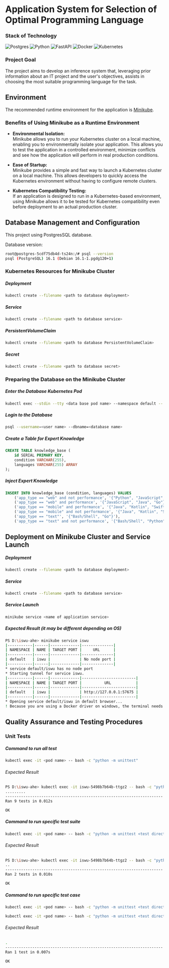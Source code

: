 # Application System for Selection of Optimal Programming Language

### Stack of Technology
![Postgres](https://img.shields.io/badge/postgres-%23316192.svg?style=for-the-badge&logo=postgresql&logoColor=white)
![Python](https://img.shields.io/badge/python-3670A0?style=for-the-badge&logo=python&logoColor=ffdd54)
![FastAPI](https://img.shields.io/badge/FastAPI-005571?style=for-the-badge&logo=fastapi)
![Docker](https://img.shields.io/badge/docker-%230db7ed.svg?style=for-the-badge&logo=docker&logoColor=white)
![Kubernetes](https://img.shields.io/badge/kubernetes-%23326ce5.svg?style=for-the-badge&logo=kubernetes&logoColor=white)

### Project Goal
The project aims to develop an inference system that, leveraging prior information about an IT project and the user's objectives, assists in choosing the most suitable programming language for the task.

## Environment

The recommended runtime environment for the application is [Minikube](https://minikube.sigs.k8s.io/docs/start/ "Minikube docs start").

### Benefits of Using Minikube as a Runtime Environment

- <b>Environmental Isolation:</b><br>
  Minikube allows you to run your Kubernetes cluster on a local machine, enabling you to environmentally isolate your application. This allows you to test the application in a controlled environment, minimize conflicts and see how the application will perform in real production conditions.

- <b> Ease of Startup:</b><br>
Minikube provides a simple and fast way to launch a Kubernetes cluster on a local machine. This allows developers to quickly access the Kubernetes environment without having to configure remote clusters.

- <b>Kubernetes Compatibility Testing:</b><br>
If an application is designed to run in a Kubernetes-based environment, using Minikube allows it to be tested for Kubernetes compatibility even before deployment to an actual production cluster.


## Database Management and Configuration

This project using PostgresSQL database.

Database version:
```bash
root@postgres-5cdf75db4d-ts24n:/# psql --version
psql (PostgreSQL) 16.1 (Debian 16.1-1.pgdg120+1)
```

### Kubernetes Resources for Minikube Cluster

##### Deployment
```bash
kubectl create --filename <path to database deployment>
```

##### Service
```bash
kubectl create --filename <path to database service>
```

##### PersistentVolumeClaim
```bash
kubectl create --filename <path to database PersistentVolumeClaim>
```

##### Secret
```bash
kubectl create --filename <path to database secret>
```

### Preparing the Database on the Minikube Cluster

##### Enter the Database Kubernetes Pod
```bash
kubectl exec --stdin --tty <data base pod name> --namespace default -- bash
```

##### Login to the Database
```bash
psql --username=<user name> --dbname=<database name>
```

##### Create a Table for Expert Knowledge
```sql
CREATE TABLE knowledge_base (
    id SERIAL PRIMARY KEY,
    condition VARCHAR(255),
    languages VARCHAR(255) ARRAY
);
```

##### Inject Expert Knowledge
```sql
INSERT INTO knowledge_base (condition, languages) VALUES
    ('app_type == "web" and not performance', '{"Python", "JavaScript", "Java", "Ruby", "PHP", "Go"}'),
    ('app_type == "web" and performance', '{"JavaScript", "Java", "Go"}'),
    ('app_type == "mobile" and performance', '{"Java", "Kotlin", "Swift"}'),
    ('app_type == "mobile" and not performance', '{"Java", "Kotlin", "Swift", "Objective-C", "Flutter", "React-Native"}'),
    ('app_type == "text"', '{"Bash/Shell", "Go"}'),
    ('app_type == "text" and not performance', '{"Bash/Shell", "Python", "Perl", "Lua", "Go"}');
```


## Deployment on Minikube Cluster and Service Launch
##### Deployment
```bash
kubectl create --filename <path to database deployment>
```

##### Service
```bash
kubectl create --filename <path to database service>
```

##### Service Launch
```bash
minikube service <name of application service>
```

##### Expected Result (it may be different depending on OS)
```bash
PS D:\iswu-ahe> minikube service iswu
|-----------|------|-------------|--------------|
| NAMESPACE | NAME | TARGET PORT |     URL      |
|-----------|------|-------------|--------------|
| default   | iswu |             | No node port |
|-----------|------|-------------|--------------|
* service default/iswu has no node port
* Starting tunnel for service iswu.
|-----------|------|-------------|------------------------|
| NAMESPACE | NAME | TARGET PORT |          URL           |
|-----------|------|-------------|------------------------|
| default   | iswu |             | http://127.0.0.1:57675 |
|-----------|------|-------------|------------------------|
* Opening service default/iswu in default browser...
! Because you are using a Docker driver on windows, the terminal needs to be open to run it.
```

## Quality Assurance and Testing Procedures

### Unit Tests

##### Command to run all test
```bash
kubectl exec -it <pod name> -- bash -c "python -m unittest"
```

###### Expected Result
```bash
PS D:\iswu-ahe> kubectl exec -it iswu-5498b7b64b-ttgz2 -- bash -c "python -m unittest"
.........
----------------------------------------------------------------------
Ran 9 tests in 0.012s

OK
```

##### Command to run specific test suite
```bash
kubectl exec -it <pod name> -- bash -c "python -m unittest <test directory>.<test suite name>"
```

###### Expected Result
```bash
PS D:\iswu-ahe> kubectl exec -it iswu-5498b7b64b-ttgz2 -- bash -c "python -m unittest tests.test_api"
..
----------------------------------------------------------------------
Ran 2 tests in 0.010s

OK

```

##### Command to run specific test case
```bash
kubectl exec -it <pod name> -- bash -c "python -m unittest <test directory>.<test suite name>.<test case name>"
```

```bash
kubectl exec -it <pod name> -- bash -c "python -m unittest <test directory>.<test suite name>.<test class name>.<test case name>"
```


###### Expected Result
```bash
.
----------------------------------------------------------------------
Ran 1 test in 0.007s

OK
```